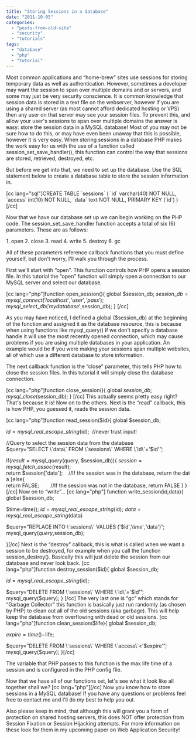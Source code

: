 ```yaml
---
title: "Storing Sessions in a database"
date: "2011-10-05"
categories: 
  - "posts-from-old-site"
  - "security"
  - "tutorials"
tags: 
  - "database"
  - "php"
  - "tutorial"
---
```


Most common applications and “home-brew” sites use sessions for storing temporary data as well as authentication. However, sometimes a developer may want the session to span over multiple domains and or servers, and some may just be very security conscience. It is common knowledge that session data is stored in a text file on the webserver, however if you are using a shared server (as most cannot afford dedicated hosting or VPS) then any user on that server may see your session files. To prevent this, and allow your user's sessions to span over multiple domains the answer is easy: store the session data in a MySQL database! Most of you may not be sure how to do this, or may have even been unaway that this is possible, however it is very easy. When storing sessions in a database PHP makes the work easy for us with the use of a function called session\_set\_save\_handler(), this function can control the way that sessions are stored, retrieved, destroyed, etc.

But before we get into that, we need to set up the database. Use the SQL statement below to create a database table to store the session information in.

\[cc lang="sql"\]CREATE TABLE \`sessions\` ( \`id\` varchar(40) NOT NULL, \`access\` int(10) NOT NULL, \`data\` text NOT NULL, PRIMARY KEY (\`id\`) ) \[/cc\]

Now that we have our database set up we can begin working on the PHP code. The session\_set\_save\_handler function accepts a total of six (6) parameters. These are as follows:

1\. open 2. close 3. read 4. write 5. destroy 6. gc

All of these parameters reference callback functions that you must define yourself, but don't worry, I'll walk you through the process.

First we'll start with “open”. This function controls how PHP opens a session file. In this tutorial the “open” function will simply open a connection to our MySQL server and select our database.

\[cc lang="php"\]function open\_session(){ global $session\_db; $session\_db=mysql\_connect('localhost','user','pass'); mysql\_select\_db('mydatabase',$session\_db); } \[/cc\]

As you may have noticed, I defined a global ($session\_db) at the beginning of the function and assigned it as the database resource, this is because when using functions like mysql\_query() if we don't specify a database handle it will use the most recently opened connection, which may cause problems if you are using multiple databases in your application. An example would be if you were making your sessions span multiple websites, all of which use a different database to store information.

The next callback function is the “close” parameter, this tells PHP how to close the session files. In this tutorial it will simply close the database connection.

\[cc lang="php"\]function close\_session(){ global $session\_db; mysql\_close($session\_db); } \[/cc\] This actually seems pretty easy right? That's because it is! Now on to the others. Next is the “read” callback, this is how PHP, you guessed it, reads the session data.

\[cc lang="php"\]function read\_session($id){ global $session\_db;

$id=mysql\_real\_escape\_string($id);  //never trust input!

//Query to select the session data from the database $query=”SELECT \`data\` FROM \`sessions\` WHERE \`id\`='$id'”;

if($result=mysql\_query($query, $session\_db)){ $session=mysql\_fetch\_assoc($result); return $session\['data'\];    //If the session was in the database, return the data }else{ return FALSE;        //If the session was not in the database, return FALSE } } \[/cc\] Now on to “write”... \[cc lang="php"\] function write\_session($id,$data){ global $session\_db;

$time=time(); $id=mysql\_real\_escape\_string($id); $data=mysql\_real\_escape\_string($data)

$query=”REPLACE INTO \`sessions\` VALUES ('$id','$time','$data')”; mysql\_query($query,$session\_db);

}\[/cc\] Next is the “destroy” callback, this is what is called when we want a session to be destroyed, for example when you call the function session\_destroy(). Basically this will just delete the session from our database and never look back. \[cc lang="php"\]function destroy\_session($id){ global $session\_db;

$id=mysql\_real\_escape\_string($id);

$query=”DELETE FROM \`sessions\` WHERE \`id\`='$id'”; mysql\_query($query); } \[/cc\] The very last one is “gc” which stands for “Garbage Collector” this function is basically just run randomly (as chosen by PHP) to clean out all of the old sessions (aka garbage). This will help keep the database from overflowing with dead or old sessions. \[cc lang="php"\]function clean\_session($life){ global $session\_db;

$expire=time()-$life;

$query=”DELETE FROM \`sessions\` WHERE \`access\`<'$expire'”; mysql\_query($query); }\[/cc\]

The variable that PHP passes to this function is the max life time of a session and is configured in the PHP config file.

Now that we have all of our functions set, let's see what it look like all together shall we? \[cc lang="php"\]\[/cc\] Now you know how to store sessions in a MySQL database! If you have any questions or problems feel free to contact me and I'll do my best to help you out.

Also please keep in mind, that although this will grant you a form of protection on shared hosting servers, this does NOT offer protection from Session Fixation or Session Hijacking attempts. For more information on these look for them in my upcoming paper on Web Application Security!
